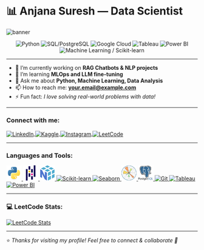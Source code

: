 # 📊 Anjana Suresh — Data Scientist

![banner](https://editor.analyticsvidhya.com/uploads/78723aiml.jpeg)  

<p align="center">
  <img src="https://cdn.jsdelivr.net/gh/devicons/devicon/icons/python/python-original.svg" alt="Python" width="50" />
  <img src="https://cdn.jsdelivr.net/gh/devicons/devicon/icons/postgresql/postgresql-original.svg" alt="SQL/PostgreSQL" width="50" />
  <img src="https://cdn.jsdelivr.net/gh/devicons/devicon/icons/googlecloud/googlecloud-original.svg" alt="Google Cloud" width="50" />
  <img src="https://upload.wikimedia.org/wikipedia/commons/5/5b/Tableau_Logo.png" alt="Tableau" width="50" />
  <img src="https://upload.wikimedia.org/wikipedia/commons/c/cf/Microsoft_Power_BI_Logo.svg" alt="Power BI" width="50" />
  <img src="https://cdn.jsdelivr.net/gh/devicons/devicon/icons/scikit-learn/scikit-learn-original.svg" alt="Machine Learning / Scikit-learn" width="50" />
</p>



---


- 🔭 I’m currently working on **RAG Chatbots & NLP projects**
- 🌱 I’m learning **MLOps and LLM fine-tuning**
- 💬 Ask me about **Python, Machine Learning, Data Analysis**
- 📫 How to reach me: **your.email@example.com**
- ⚡ Fun fact: *I love solving real-world problems with data!*

---

<h3 align="left">Connect with me:</h3>
<p align="left">
<a href="https://linkedin.com/in/your-linkedin" target="blank">
  <img align="center" src="https://raw.githubusercontent.com/rahuldkjain/github-profile-readme-generator/master/src/images/icons/Social/linked-in-alt.svg" alt="LinkedIn" height="30" width="40" />
</a>
<a href="https://kaggle.com/your-kaggle" target="blank">
  <img align="center" src="https://raw.githubusercontent.com/rahuldkjain/github-profile-readme-generator/master/src/images/icons/Social/kaggle.svg" alt="Kaggle" height="30" width="40" />
</a>
<a href="https://instagram.com/your-instagram" target="blank">
  <img align="center" src="https://raw.githubusercontent.com/rahuldkjain/github-profile-readme-generator/master/src/images/icons/Social/instagram.svg" alt="Instagram" height="30" width="40" />
</a>
<a href="https://leetcode.com/your-leetcode" target="blank">
  <img align="center" src="https://raw.githubusercontent.com/rahuldkjain/github-profile-readme-generator/master/src/images/icons/Social/leet-code.svg" alt="LeetCode" height="30" width="40" />
</a>
</p>

---

<h3 align="left">Languages and Tools:</h3>
<p align="left">
  <a href="https://www.python.org" target="_blank" rel="noreferrer">
    <img src="https://raw.githubusercontent.com/devicons/devicon/master/icons/python/python-original.svg" alt="Python" width="40" height="40"/>
  </a>
  <a href="https://pandas.pydata.org/" target="_blank" rel="noreferrer">
    <img src="https://raw.githubusercontent.com/devicons/devicon/2ae2a900d2f041da66e950e4d48052658d850630/icons/pandas/pandas-original.svg" alt="Pandas" width="40" height="40"/>
  </a>
  <a href="https://numpy.org/" target="_blank" rel="noreferrer">
    <img src="https://raw.githubusercontent.com/devicons/devicon/master/icons/numpy/numpy-original.svg" alt="NumPy" width="40" height="40"/>
  </a>
  <a href="https://scikit-learn.org/" target="_blank" rel="noreferrer">
    <img src="https://upload.wikimedia.org/wikipedia/commons/0/05/Scikit_learn_logo_small.svg" alt="Scikit-learn" width="40" height="40"/>
  </a>
  <a href="https://seaborn.pydata.org/" target="_blank" rel="noreferrer">
    <img src="https://seaborn.pydata.org/_images/logo-mark-lightbg.svg" alt="Seaborn" width="40" height="40"/>
  </a>
  <a href="https://matplotlib.org/" target="_blank" rel="noreferrer">
    <img src="https://raw.githubusercontent.com/devicons/devicon/master/icons/matplotlib/matplotlib-original.svg" alt="Matplotlib" width="40" height="40"/>
  </a>
  <a href="https://www.postgresql.org" target="_blank" rel="noreferrer">
    <img src="https://raw.githubusercontent.com/devicons/devicon/master/icons/postgresql/postgresql-original-wordmark.svg" alt="PostgreSQL" width="40" height="40"/>
  </a>
  <a href="https://git-scm.com/" target="_blank" rel="noreferrer">
    <img src="https://www.vectorlogo.zone/logos/git-scm/git-scm-icon.svg" alt="Git" width="40" height="40"/>
  </a>
  <a href="https://tableau.com/" target="_blank" rel="noreferrer">
    <img src="https://upload.wikimedia.org/wikipedia/commons/5/5b/Tableau_Logo.png" alt="Tableau" width="40" height="40"/>
  </a>
  <a href="https://powerbi.microsoft.com/" target="_blank" rel="noreferrer">
    <img src="https://upload.wikimedia.org/wikipedia/commons/c/cf/Microsoft_Power_BI_Logo.svg" alt="Power BI" width="40" height="40"/>
  </a>
</p>

---

<h3 align="left">💻 LeetCode Stats:</h3>

<p align="left">
  <a href="https://leetcode.com/anjana000/" target="_blank">
    <img src="https://cp-logo.vercel.app/leetcode/anjana000" alt="LeetCode Stats" />
  </a>
</p>




---

⭐️ *Thanks for visiting my profile! Feel free to connect & collaborate 🤝*
